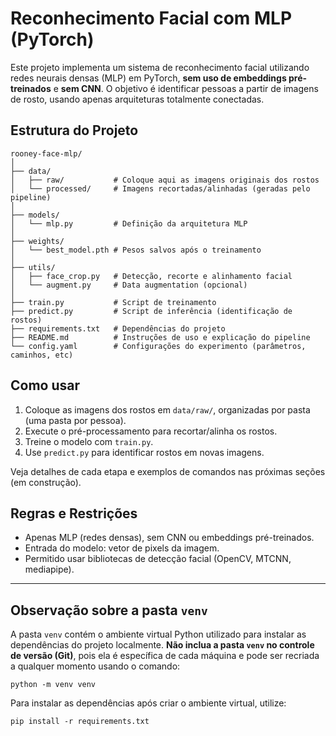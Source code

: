# Reconhecimento Facial com MLP (PyTorch)

Este projeto implementa um sistema de reconhecimento facial utilizando redes neurais densas (MLP) em PyTorch, **sem uso de embeddings pré-treinados** e **sem CNN**. O objetivo é identificar pessoas a partir de imagens de rosto, usando apenas arquiteturas totalmente conectadas.

## Estrutura do Projeto

```
rooney-face-mlp/
│
├── data/
│   ├── raw/           # Coloque aqui as imagens originais dos rostos
│   └── processed/     # Imagens recortadas/alinhadas (geradas pelo pipeline)
│
├── models/
│   └── mlp.py         # Definição da arquitetura MLP
│
├── weights/
│   └── best_model.pth # Pesos salvos após o treinamento
│
├── utils/
│   ├── face_crop.py   # Detecção, recorte e alinhamento facial
│   └── augment.py     # Data augmentation (opcional)
│
├── train.py           # Script de treinamento
├── predict.py         # Script de inferência (identificação de rostos)
├── requirements.txt   # Dependências do projeto
├── README.md          # Instruções de uso e explicação do pipeline
└── config.yaml        # Configurações do experimento (parâmetros, caminhos, etc)
```

## Como usar

1. Coloque as imagens dos rostos em `data/raw/`, organizadas por pasta (uma pasta por pessoa).
2. Execute o pré-processamento para recortar/alinha os rostos.
3. Treine o modelo com `train.py`.
4. Use `predict.py` para identificar rostos em novas imagens.

Veja detalhes de cada etapa e exemplos de comandos nas próximas seções (em construção).

## Regras e Restrições
- Apenas MLP (redes densas), sem CNN ou embeddings pré-treinados.
- Entrada do modelo: vetor de pixels da imagem.
- Permitido usar bibliotecas de detecção facial (OpenCV, MTCNN, mediapipe).


---

## Observação sobre a pasta `venv`
A pasta `venv` contém o ambiente virtual Python utilizado para instalar as dependências do projeto localmente. **Não inclua a pasta `venv` no controle de versão (Git)**, pois ela é específica de cada máquina e pode ser recriada a qualquer momento usando o comando:

```
python -m venv venv
```

Para instalar as dependências após criar o ambiente virtual, utilize:

```
pip install -r requirements.txt
``` 